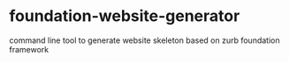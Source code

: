 # foundation-website-generator

command line tool to generate website skeleton based on zurb foundation framework
